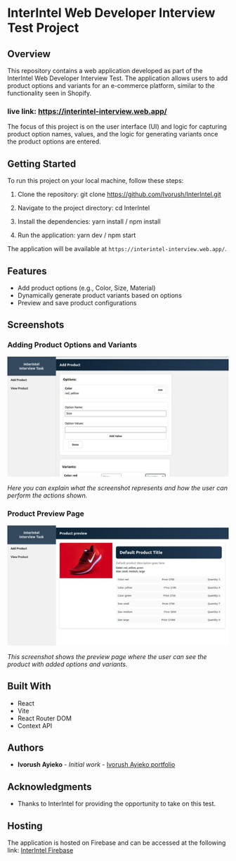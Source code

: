 # InterIntel Web Developer Interview Test Project

## Overview

This repository contains a web application developed as part of the InterIntel Web Developer Interview Test. The application allows users to add product options and variants for an e-commerce platform, similar to the functionality seen in Shopify.
### live link: https://interintel-interview.web.app/
The focus of this project is on the user interface (UI) and logic for capturing product option names, values, and the logic for generating variants once the product options are entered.

## Getting Started

To run this project on your local machine, follow these steps:

1. Clone the repository:
git clone https://github.com/Ivorush/InterIntel.git

2. Navigate to the project directory:
cd InterIntel

3. Install the dependencies:
yarn install / npm install

4. Run the application:
yarn dev / npm start


The application will be available at `https://interintel-interview.web.app/`.

## Features

- Add product options (e.g., Color, Size, Material)
- Dynamically generate product variants based on options
- Preview and save product configurations

## Screenshots

### Adding Product Options and Variants

![Adding Product Options and Variants](https://github.com/Ivorush/InterIntel/blob/master/src/assets/InterIntel2.png)

*Here you can explain what the screenshot represents and how the user can perform the actions shown.*

### Product Preview Page

![Product Preview Page](https://github.com/Ivorush/InterIntel/blob/master/src/assets/InterIntel.png)

*This screenshot shows the preview page where the user can see the product with added options and variants.*

## Built With

- React
- Vite
- React Router DOM
- Context API

## Authors

- **Ivorush Ayieko** - *Initial work* - [Ivorush Ayieko portfolio](https://ivorush.netlify.app)

## Acknowledgments

- Thanks to InterIntel for providing the opportunity to take on this test.

## Hosting

The application is hosted on Firebase and can be accessed at the following link: [InterIntel Firebase](https://interintel-interview.web.app/)
